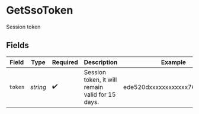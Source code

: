 # GetSsoToken

Session token


## Fields

| Field                                            | Type                                             | Required                                         | Description                                      | Example                                          |
| ------------------------------------------------ | ------------------------------------------------ | ------------------------------------------------ | ------------------------------------------------ | ------------------------------------------------ |
| `token`                                          | *string*                                         | :heavy_check_mark:                               | Session token, it will remain valid for 15 days. | ede520dxxxxxxxxxxxx76d631fba2                    |